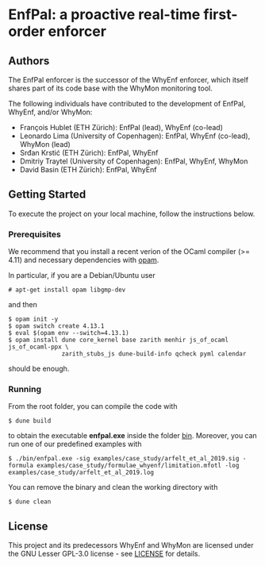 # EnfPal: a proactive real-time first-order enforcer

## Authors

The EnfPal enforcer is the successor of the WhyEnf enforcer, which itself shares part of its
code base with the WhyMon monitoring tool.

The following individuals have contributed to the development of EnfPal, WhyEnf, and/or WhyMon:

* François Hublet (ETH Zürich): EnfPal (lead), WhyEnf (co-lead)
* Leonardo Lima (University of Copenhagen): EnfPal, WhyEnf (co-lead), WhyMon (lead)
* Srđan Krstić (ETH Zürich): EnfPal, WhyEnf
* Dmitriy Traytel (University of Copenhagen): EnfPal, WhyEnf, WhyMon
* David Basin (ETH Zürich): EnfPal, WhyEnf

## Getting Started

To execute the project on your local machine, follow the instructions below.

### Prerequisites

We recommend that you install a recent verion of the OCaml compiler (>= 4.11) and necessary dependencies with [opam](https://opam.ocaml.org/doc/Install.html).

In particular, if you are a Debian/Ubuntu user

```
# apt-get install opam libgmp-dev
```

and then

```
$ opam init -y
$ opam switch create 4.13.1
$ eval $(opam env --switch=4.13.1)
$ opam install dune core_kernel base zarith menhir js_of_ocaml js_of_ocaml-ppx \
               zarith_stubs_js dune-build-info qcheck pyml calendar
```

should be enough.

### Running

From the root folder, you can compile the code with

```
$ dune build
```

to obtain the executable **enfpal.exe** inside the folder [bin](bin/). Moreover, you can run one of our predefined examples with

```
$ ./bin/enfpal.exe -sig examples/case_study/arfelt_et_al_2019.sig -formula examples/case_study/formulae_whyenf/limitation.mfotl -log examples/case_study/arfelt_et_al_2019.log
```

You can remove the binary and clean the working directory with

```
$ dune clean
```

## License

This project and its predecessors WhyEnf and WhyMon are licensed under the GNU Lesser GPL-3.0 license - see [LICENSE](LICENSE) for details.
